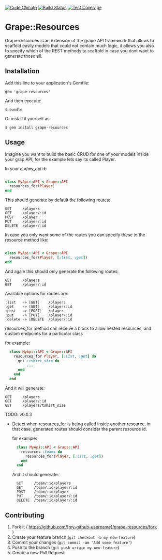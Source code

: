 [![Code Climate](https://codeclimate.com/github/wawandco/grape-resources.png)](https://codeclimate.com/github/wawandco/grape-resources)
[![Build Status](https://travis-ci.org/wawandco/grape-resources.svg?branch=config-adding-travis)](https://travis-ci.org/wawandco/grape-resources)
[![Test Coverage](https://codeclimate.com/github/wawandco/grape-resources/badges/coverage.svg)](https://codeclimate.com/github/wawandco/grape-resources)
# Grape::Resources

Grape-resources is an extension of the grape API framework that allows to scaffold easily models that could not contain much logic, it allows you also to specify which of the REST methods to scaffold in case you dont want to generate those all.


## Installation

Add this line to your application's Gemfile:
```
gem 'grape-resources'
```

And then execute:
```
$ bundle
```
Or install it yourself as:
```
$ gem install grape-resources
```

## Usage

Imagine you want to build the basic CRUD for one of your models inside your grap API, for the example lets say its called Player.

In your api/my_api.rb

```ruby

class MyApi::API < Grape::API
  resources_for(Player)
end

```
This should generate by default the following routes:

    GET     /players
    GET     /player/:id
    POST    /player
    PUT     /player/:id
    DELETE  /player/:id

In case you only want some of the routes you can specify these to the resource method like:

```ruby

class MyApi::API < Grape::API
  resources_for(Player, [:list, :get])
end

```

And again this should only generate the following routes:
```
GET     /players
GET     /player/:id
```

Available options for routes are:
```
:list   -> [GET]    /players
:get    -> [GET]    /player/:id
:post   -> [POST]   /player
:put    -> [PUT]    /player/:id
:delete -> [DELETE  /player/:id
```

resources_for method can receive a block to allow nested resources, and custom endpoints for a particular class

for example:

```ruby
  class MyApi::API < Grape::API
    resources_for Player, [:list, :get] do
      get :tshirt_size do
          ...
      end
    end
  end
```

And it will generate:
```
GET     /players
GET     /player/:id
GET     /players/tshirt_size
```

TODO: v0.0.3

- Detect when resources_for is being called inside another resource, in that case, generated routes should
  consider the parent resource id.

  for example:

  ```ruby
    class MyApi::API < Grape::API
      resources :teams do
        resources_for(Player, [:list, :get])
      end
    end
  ```

  And it should generate:
  ```
    GET     /team/:id/players
    GET     /team/:id/player/:id
    POST    /team/:id/player
    PUT     /team/:id/player/:id
    DELETE  /team/:id/player/:id
  ```



## Contributing

1. Fork it ( https://github.com/[my-github-username]/grape-resources/fork )
2. Create your feature branch (`git checkout -b my-new-feature`)
3. Commit your changes (`git commit -am 'Add some feature'`)
4. Push to the branch (`git push origin my-new-feature`)
5. Create a new Pull Request
